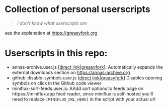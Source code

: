 # Collection of personal userscripts

> _I don't know what userscripts are_

see the explanation at https://greasyfork.org

# Userscripts in this repo:

-   annas-archive.user.js [[direct
    link](https://git.ash.fail/userscripts/blob/master/annas-archive.user.js)|[greasyfork](https://greasyfork.org/en/scripts/494262-anna-s-archive-show-external-downloads)]:
    Automatically expands the external downloads section on
    https://annas-archive.org
-   github-disable-symbols.user.js [[direct
    link](https://git.ash.fail/userscripts/blob/master/github-disable-symbols.user.js)|[greasyfork](https://greasyfork.org/en/scripts/494392-github-disable-symbols)]
    Disables opening symbols on click in the Github code viewer
-   miniflux-sort-feeds.user.js: AAdd sort options to feeds page on
    httpss://miniflux.app feed reader, since miniflux is self-hosted you'll
    need to replace `[MINIFLUX_URL_HERE]` in the script with your actual url
